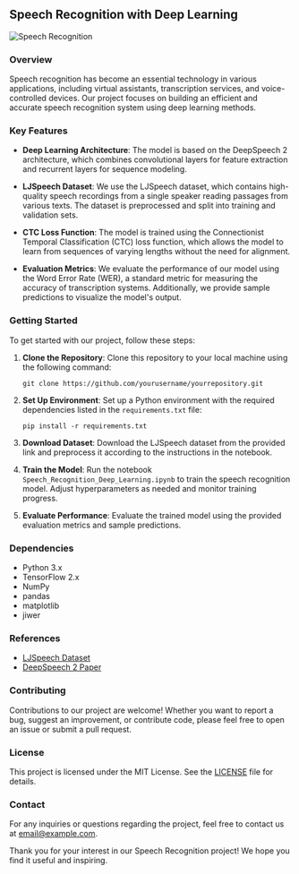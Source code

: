 
## Speech Recognition with Deep Learning

![Speech Recognition](https://github.com/yourusername/yourrepository/blob/main/images/speech_recognition.jpg)

### Overview

Speech recognition has become an essential technology in various applications, including virtual assistants, transcription services, and voice-controlled devices. Our project focuses on building an efficient and accurate speech recognition system using deep learning methods.

### Key Features

- **Deep Learning Architecture**: The model is based on the DeepSpeech 2 architecture, which combines convolutional layers for feature extraction and recurrent layers for sequence modeling.
  
- **LJSpeech Dataset**: We use the LJSpeech dataset, which contains high-quality speech recordings from a single speaker reading passages from various texts. The dataset is preprocessed and split into training and validation sets.
  
- **CTC Loss Function**: The model is trained using the Connectionist Temporal Classification (CTC) loss function, which allows the model to learn from sequences of varying lengths without the need for alignment.
  
- **Evaluation Metrics**: We evaluate the performance of our model using the Word Error Rate (WER), a standard metric for measuring the accuracy of transcription systems. Additionally, we provide sample predictions to visualize the model's output.

### Getting Started

To get started with our project, follow these steps:

1. **Clone the Repository**: Clone this repository to your local machine using the following command:
   ```
   git clone https://github.com/yourusername/yourrepository.git
   ```

2. **Set Up Environment**: Set up a Python environment with the required dependencies listed in the `requirements.txt` file:
   ```
   pip install -r requirements.txt
   ```

3. **Download Dataset**: Download the LJSpeech dataset from the provided link and preprocess it according to the instructions in the notebook.

4. **Train the Model**: Run the notebook `Speech_Recognition_Deep_Learning.ipynb` to train the speech recognition model. Adjust hyperparameters as needed and monitor training progress.

5. **Evaluate Performance**: Evaluate the trained model using the provided evaluation metrics and sample predictions.

### Dependencies

- Python 3.x
- TensorFlow 2.x
- NumPy
- pandas
- matplotlib
- jiwer

### References

- [LJSpeech Dataset](https://data.keithito.com/data/speech/LJSpeech-1.1.tar.bz2)
- [DeepSpeech 2 Paper](https://arxiv.org/abs/1512.02595)

### Contributing

Contributions to our project are welcome! Whether you want to report a bug, suggest an improvement, or contribute code, please feel free to open an issue or submit a pull request.

### License

This project is licensed under the MIT License. See the [LICENSE](https://github.com/yourusername/yourrepository/blob/main/LICENSE) file for details.

### Contact

For any inquiries or questions regarding the project, feel free to contact us at [email@example.com](mailto:email@example.com).

Thank you for your interest in our Speech Recognition project! We hope you find it useful and inspiring.

